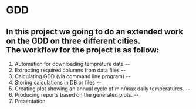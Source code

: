# GDD

In this project we going to do an extended work on the GDD on three different cities.
<br/>
The workflow for the project is as follow:
--
1. Automation for downloading tempreture data
--
2. Extracting required columns from data files
--
3. Calculating GDD (via command line program)
--
4. Storing calculations in DB or files
--
5. Creating plot showing an annual cycle of min/max daily temperatures.
--
6. Producing reports based on the generated plots.
--
7. Presentation
